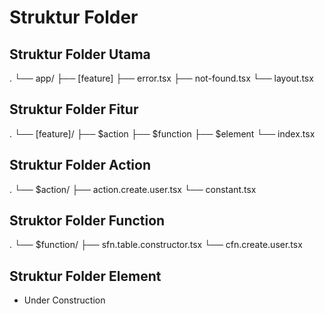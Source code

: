 # Struktur Folder

## Struktur Folder Utama
.
└── app/
    ├── [feature]
    ├── error.tsx
    ├── not-found.tsx
    └── layout.tsx

## Struktur Folder Fitur
.
└── [feature]/
    ├── $action
    ├── $function
    ├── $element
    └── index.tsx


## Struktur Folder Action
.
└── $action/
    ├── action.create.user.tsx
    └── constant.tsx

## Struktor Folder Function
.
└── $function/
    ├── sfn.table.constructor.tsx
    └── cfn.create.user.tsx

## Struktur Folder Element
- Under Construction